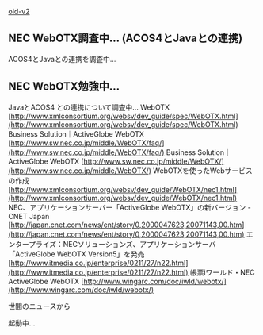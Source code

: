 [old-v2](ig050624-orig.html)

## NEC WebOTX調査中… (ACOS4とJavaとの連携)

ACOS4とJavaとの連携を調査中…






## NEC WebOTX勉強中…


JavaとACOS4 との連携について調査中…
WebOTX
  [http://www.xmlconsortium.org/websv/dev_guide/spec/WebOTX.html](http://www.xmlconsortium.org/websv/dev_guide/spec/WebOTX.html)
  Business Solution｜ActiveGlobe WebOTX
  [http://www.sw.nec.co.jp/middle/WebOTX/faq/](http://www.sw.nec.co.jp/middle/WebOTX/faq/)
  Business Solution｜ActiveGlobe WebOTX
  [http://www.sw.nec.co.jp/middle/WebOTX/](http://www.sw.nec.co.jp/middle/WebOTX/)
  WebOTXを使ったWebサービスの作成
  [http://www.xmlconsortium.org/websv/dev_guide/WebOTX/nec1.html](http://www.xmlconsortium.org/websv/dev_guide/WebOTX/nec1.html)
  NEC、アプリケーションサーバー「ActiveGlobe WebOTX」の新バージョン - CNET Japan
  [http://japan.cnet.com/news/ent/story/0,2000047623,20071143,00.htm](http://japan.cnet.com/news/ent/story/0,2000047623,20071143,00.htm)
  エンタープライズ：NECソリューションズ、アプリケーションサーバ「ActiveGlobe WebOTX Version5」を発売
  [http://www.itmedia.co.jp/enterprise/0211/27/n22.html](http://www.itmedia.co.jp/enterprise/0211/27/n22.html)
  帳票iワールド・NEC　ActiveGlobe WebOTX
  [http://www.wingarc.com/doc/iwld/webotx/](http://www.wingarc.com/doc/iwld/webotx/)

世間のニュースから

起動中...